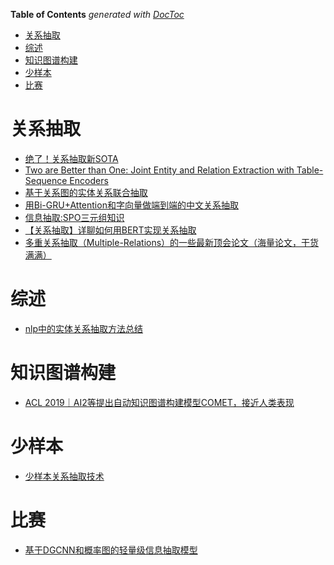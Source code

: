 <!-- START doctoc generated TOC please keep comment here to allow auto update -->
<!-- DON'T EDIT THIS SECTION, INSTEAD RE-RUN doctoc TO UPDATE -->
**Table of Contents**  *generated with [DocToc](https://github.com/thlorenz/doctoc)*

- [关系抽取](#%E5%85%B3%E7%B3%BB%E6%8A%BD%E5%8F%96)
- [综述](#%E7%BB%BC%E8%BF%B0)
- [知识图谱构建](#%E7%9F%A5%E8%AF%86%E5%9B%BE%E8%B0%B1%E6%9E%84%E5%BB%BA)
- [少样本](#%E5%B0%91%E6%A0%B7%E6%9C%AC)
- [比赛](#%E6%AF%94%E8%B5%9B)

<!-- END doctoc generated TOC please keep comment here to allow auto update -->


# 关系抽取

- [绝了！关系抽取新SOTA](https://mp.weixin.qq.com/s/02JaIPIc3VJh0tIooZx4iQ)
- [Two are Better than One: Joint Entity and Relation Extraction with Table-Sequence Encoders](https://blog.csdn.net/qq_44166805/article/details/120003606)
- [基于关系图的实体关系联合抽取](https://mp.weixin.qq.com/s?__biz=MzI3ODgwODA2MA==&mid=2247491439&idx=2&sn=3d0c54f68f33067ee6d81da3ffb92cf4&chksm=eb500bfcdc2782eaca83da8bf65eaed7de19a12bae4d7c6bef631666f2532e314edfaa3c8df8&mpshare=1&scene=24&srcid=073120vHpVYa7QqTDluwEj48&sharer_sharetime=1596189919194&sharer_shareid=9d627645afe156ff11b0a8519d982bcd&exportkey=A1HF0o2K06S%2BaIUaV%2BYaa%2FA%3D&pass_ticket=IL%2BeHRprAt5yAlLjjC250jaLkeHDOYyDyV4vRbYX%2F0r7c3KJ%2FwPqrBhOiTesV9Z9&wx_header=0#rd)
- [用Bi-GRU+Attention和字向量做端到端的中文关系抽取](https://mp.weixin.qq.com/s?__biz=MzA4MTk3ODI2OA==&mid=2650344186&idx=1&sn=ecbfde67368aab6e31cc54e90e915bd5&chksm=87811c09b0f6951f119821276d6a70547c35ddb74b8185307838bdc6e5ba0ec5773a27e96bc0&scene=0&xtrack=1&pass_ticket=5l2GTJoNs3UnPjzRsDzXqTZBP6%2Btylp4BwIFxk3aFUwONC5l8MJz3gdjYHCbXS%2FH#rd)
- [信息抽取:SPO三元组知识](https://mp.weixin.qq.com/s?__biz=MzA4MTk3ODI2OA==&mid=2650344413&idx=1&sn=83507a95df79d1dfa53f713335a98fb2&chksm=87811d2eb0f69438e91664d5d0ddd0af9a139f019bd91df14120ca07e522b3bf76f0d1205520&scene=0&xtrack=1&pass_ticket=5l2GTJoNs3UnPjzRsDzXqTZBP6%2Btylp4BwIFxk3aFUwONC5l8MJz3gdjYHCbXS%2FH#rd)
- [【关系抽取】详聊如何用BERT实现关系抽取](https://mp.weixin.qq.com/s?__biz=MzI3ODgwODA2MA==&mid=2247488385&idx=4&sn=a40c5325a5f172538c331890b02d3311&chksm=eb500712dc278e044568a0948f81a3f037bdcfdc6bee6dd6fe011f555da8005fc9c050be899f&scene=0&xtrack=1&exportkey=A1pxXM73qu0iN6ndfzzgkCE%3D&pass_ticket=peaJqRABUyiyXUkxShtHPoJ7onMoJTA4OFYeMuNaXmdNKq47G0x8XJEm7afGdVcX#rd)
- [多重关系抽取（Multiple-Relations）的一些最新顶会论文（海量论文，干货满满）](https://blog.csdn.net/qq_38556984/article/details/108919866)


# 综述
- [nlp中的实体关系抽取方法总结](https://zhuanlan.zhihu.com/p/77868938)


# 知识图谱构建
- [ACL 2019｜AI2等提出自动知识图谱构建模型COMET，接近人类表现](https://baijiahao.baidu.com/s?id=1638379023530540255&wfr=spider&for=pc)


# 少样本
- [少样本关系抽取技术](https://zhuanlan.zhihu.com/p/159438322)


# 比赛
- [基于DGCNN和概率图的轻量级信息抽取模型](https://mp.weixin.qq.com/s?__biz=MzIwMTc4ODE0Mw%3D%3D&chksm=96ea2765a19dae73aba525fe86f83bb8c107c063935fe13decabd899ef6231345c0d7215b4bf&idx=1&mid=2247497957&scene=21&sn=cddcc805514a71a5d5e4cd95139900f5#wechat_redirect)
